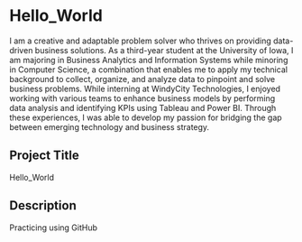 # Hello_World
I am a creative and adaptable problem solver who thrives on providing data-driven business solutions. As a third-year student at the University of Iowa, I am majoring in Business Analytics and Information Systems while minoring in Computer Science, a combination that enables me to apply my technical background to collect, organize, and analyze data to pinpoint and solve business problems. While interning at WindyCity Technologies, I enjoyed working with various teams to enhance business models by performing data analysis and identifying KPIs using Tableau and Power BI. Through these experiences, I was able to develop my passion for bridging the gap between emerging technology and business strategy.
## Project Title
Hello_World
## Description
Practicing using GitHub
